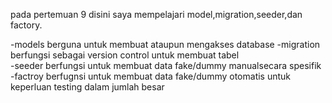 pada pertemuan 9 disini saya mempelajari model,migration,seeder,dan factory.

-models berguna untuk membuat ataupun mengakses database
-migration berfungsi sebagai version control untuk membuat tabel  
-seeder berfungsi untuk membuat data fake/dummy manualsecara spesifik
-factroy berfugnsi untuk membuat data fake/dummy otomatis untuk keperluan testing dalam jumlah besar
